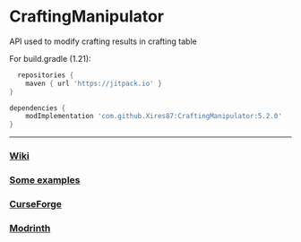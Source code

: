 # CraftingManipulator

API used to modify crafting results in crafting table


For build.gradle (1.21):
```groovy
  repositories {
    maven { url 'https://jitpack.io' }
}

dependencies {
    modImplementation 'com.github.Xires87:CraftingManipulator:5.2.0'
}
```

---------------------------------------------------------------------------
### [Wiki](https://github.com/Xires87/CraftingManipulator/wiki)
### [Some examples](https://github.com/Xires87/HammersAndSmithing/blob/master/src/main/java/net/fryc/hammersandtables/craftingManipulator/Rules.java)
### [CurseForge](https://www.curseforge.com/minecraft/mc-mods/crafting-manipulator)
### [Modrinth](https://modrinth.com/mod/crafting-manipulator)














    


